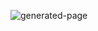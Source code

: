 ![generated-page](https://user-images.githubusercontent.com/14163530/198044304-26c7a9c6-423f-4933-9dc4-72b3516087ac.png)
